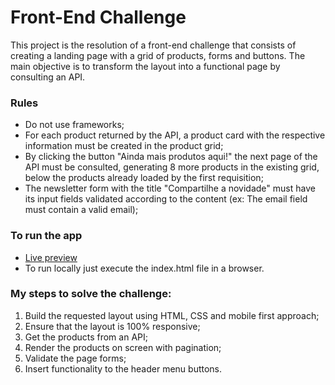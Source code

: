 # Front-End Challenge

This project is the resolution of a front-end challenge that consists of creating a landing page with a grid of products, forms and buttons. The main objective is to transform the layout into a functional page by consulting an API.

### Rules

- Do not use frameworks;
- For each product returned by the API, a product card with the respective information must be created in the product grid;
- By clicking the button "Ainda mais produtos aqui!" the next page of the API must be consulted, generating 8 more products in the existing grid, below the products already loaded by the first requisition;
- The newsletter form with the title "Compartilhe a novidade" must have its input fields validated according to the content (ex: The email field must contain a valid email);

### To run the app

- [Live preview](https://linx-gustavo.herokuapp.com/)
- To run locally just execute the index.html file in a browser.

### My steps to solve the challenge:

1. Build the requested layout using HTML, CSS and mobile first approach;
2. Ensure that the layout is 100% responsive;
3. Get the products from an API;
4. Render the products on screen with pagination;
5. Validate the page forms;
6. Insert functionality to the header menu buttons.
